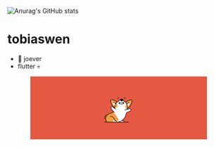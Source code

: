 ![Anurag's GitHub stats](https://github-readme-stats.vercel.app/api?username=tobikli&show_icons=true&theme=dark)

# tobiaswen
- 🌱 joever
- flutter 💀

<p align="center">
  <img src="corgi_ama.gif" alt="Copyright Amazon" width="400">
</p>


<!--
**tobikli/tobikli** is a ✨ _special_ ✨ repository because its `README.md` (this file) appears on your GitHub profile.

Here are some ideas to get you started:

- 🔭 I’m currently working on ...
- 🌱 I’m currently learning ...
- 👯 I’m looking to collaborate on ...
- 🤔 I’m looking for help with ...
- 💬 Ask me about ...
- 📫 How to reach me: ...
- 😄 Pronouns: ...
- ⚡ Fun fact: ...
-->
